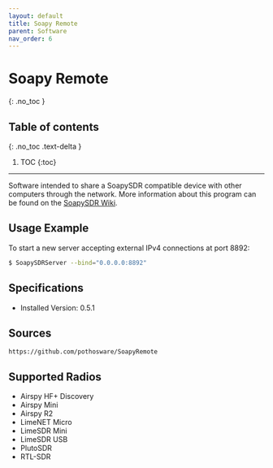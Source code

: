 ```yaml
---
layout: default
title: Soapy Remote
parent: Software
nav_order: 6
---
```


# Soapy Remote
{: .no_toc }

## Table of contents
{: .no_toc .text-delta }

1. TOC
{:toc}

---

Software intended to share a SoapySDR compatible device with other computers through the network. More information about this program can be found on the [SoapySDR Wiki](https://github.com/pothosware/SoapyRemote/wiki).


## Usage Example
To start a new server accepting external IPv4 connections at port 8892:
``` bash
$ SoapySDRServer --bind="0.0.0.0:8892"
```

## Specifications
- Installed Version: 0.5.1

## Sources
```
https://github.com/pothosware/SoapyRemote
```

## Supported Radios
- Airspy HF+ Discovery
- Airspy Mini
- Airspy R2
- LimeNET Micro
- LimeSDR Mini
- LimeSDR USB
- PlutoSDR 
- RTL-SDR